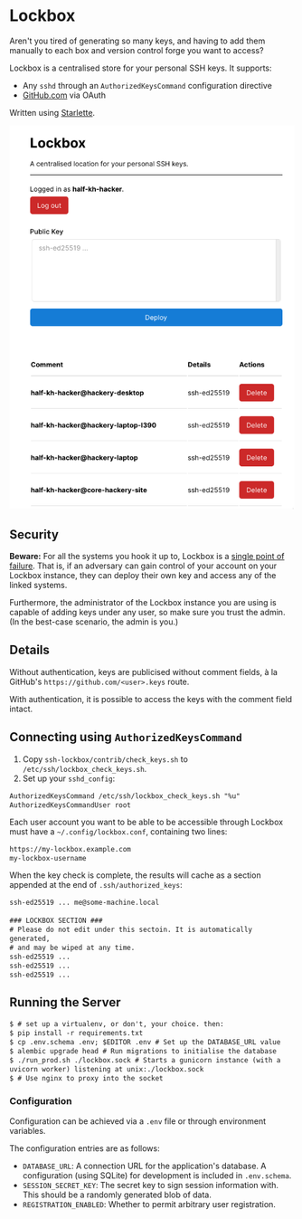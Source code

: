 # Lockbox

Aren't you tired of generating so many keys, and having to add them manually to each box and version control forge you want to access?

Lockbox is a centralised store for your personal SSH keys. It supports:

- Any `sshd` through an `AuthorizedKeysCommand` configuration directive
- [GitHub.com](https://github.com/) via OAuth

Written using [Starlette](https://www.starlette.io/).

![An example instance of Lockbox, logged in as half-kh-hacker](docs/scrot.png)

## Security

**Beware:** For all the systems you hook it up to, Lockbox is a [single point of failure](https://en.wikipedia.org/wiki/Single_point_of_failure).
That is, if an adversary can gain control of your account on your Lockbox instance,
they can deploy their own key and access any of the linked systems.

Furthermore, the administrator of the Lockbox instance you are using is capable of adding keys under any user,
so make sure you trust the admin. (In the best-case scenario, the admin is you.)

## Details

Without authentication, keys are publicised without comment fields, à la GitHub's `https://github.com/<user>.keys` route.

With authentication, it is possible to access the keys with the comment field intact.

## Connecting using `AuthorizedKeysCommand`

1. Copy `ssh-lockbox/contrib/check_keys.sh` to `/etc/ssh/lockbox_check_keys.sh`.
2. Set up your `sshd_config`:

```
AuthorizedKeysCommand /etc/ssh/lockbox_check_keys.sh "%u"
AuthorizedKeysCommandUser root
```

Each user account you want to be able to be accessible through Lockbox must have a `~/.config/lockbox.conf`, containing two lines:

```
https://my-lockbox.example.com
my-lockbox-username
```

<!-- TODO: A third line contains the access key, which is used to tell the Lockbox server to provide key comment fields. -->

When the key check is complete, the results will cache as a section appended at the end of `.ssh/authorized_keys`:

```
ssh-ed25519 ... me@some-machine.local

### LOCKBOX SECTION ###
# Please do not edit under this sectoin. It is automatically generated,
# and may be wiped at any time.
ssh-ed25519 ...
ssh-ed25519 ...
ssh-ed25519 ...
```

## Running the Server

```
$ # set up a virtualenv, or don't, your choice. then:
$ pip install -r requirements.txt
$ cp .env.schema .env; $EDITOR .env # Set up the DATABASE_URL value
$ alembic upgrade head # Run migrations to initialise the database
$ ./run_prod.sh ./lockbox.sock # Starts a gunicorn instance (with a uvicorn worker) listening at unix:./lockbox.sock
$ # Use nginx to proxy into the socket
```

### Configuration

Configuration can be achieved via a `.env` file or through environment variables.

The configuration entries are as follows:

- `DATABASE_URL`: A connection URL for the application's database. A configuration (using SQLite) for development is included in `.env.schema`.
- `SESSION_SECRET_KEY`: The secret key to sign session information with. This should be a randomly generated blob of data.
- `REGISTRATION_ENABLED`: Whether to permit arbitrary user registration.
